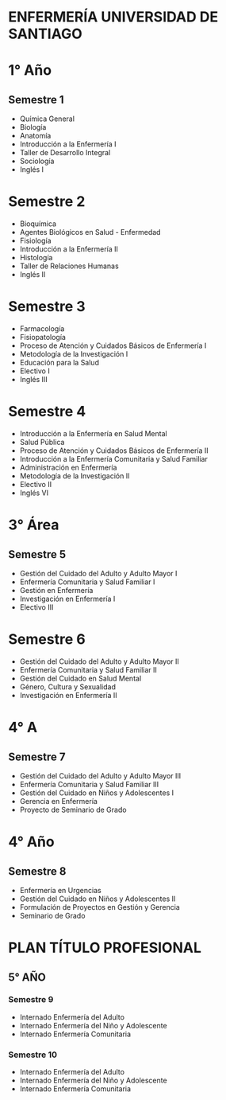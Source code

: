 # ENFERMERÍA UNIVERSIDAD DE SANTIAGO 

# 1° Año
## Semestre 1
- Química General
- Biología
- Anatomía
- Introducción a la Enfermería I
- Taller de Desarrollo Integral
- Sociología
- Inglés I

# Semestre 2
- Bioquímica
- Agentes Biológicos en Salud - Enfermedad
- Fisiología
- Introducción a la Enfermería II
- Histología
- Taller de Relaciones Humanas
- Inglés II

# Semestre 3
- Farmacología
- Fisiopatología
- Proceso de Atención y Cuidados Básicos de Enfermería I
- Metodología de la Investigación I
- Educación para la Salud
- Electivo I
- Inglés III

# Semestre 4
- Introducción a la Enfermería en Salud Mental
- Salud Pública
- Proceso de Atención y Cuidados Básicos de Enfermería II
- Introducción a la Enfermería Comunitaria y Salud Familiar
- Administración en Enfermería
- Metodología de la Investigación II
- Electivo II
- Inglés VI

# 3° Área

## Semestre 5
- Gestión del Cuidado del Adulto y Adulto Mayor I
- Enfermería Comunitaria y Salud Familiar I
- Gestión en Enfermería
- Investigación en Enfermería I
- Electivo III

# Semestre 6
- Gestión del Cuidado del Adulto y Adulto Mayor II
- Enfermería Comunitaria y Salud Familiar II
- Gestión del Cuidado en Salud Mental
- Género, Cultura y Sexualidad
- Investigación en Enfermería II

# 4° A

## Semestre 7
- Gestión del Cuidado del Adulto y Adulto Mayor III
- Enfermería Comunitaria y Salud Familiar III
- Gestión del Cuidado en Niños y Adolescentes I
- Gerencia en Enfermería
- Proyecto de Seminario de Grado

# 4° Año

## Semestre 8
- Enfermería en Urgencias
- Gestión del Cuidado en Niños y Adolescentes II
- Formulación de Proyectos en Gestión y Gerencia
- Seminario de Grado
# PLAN TÍTULO PROFESIONAL
## 5° AÑO
### Semestre 9
- Internado Enfermería del Adulto
- Internado Enfermería del Niño y Adolescente
- Internado Enfermería Comunitaria

### Semestre 10
- Internado Enfermería del Adulto
- Internado Enfermería del Niño y Adolescente
- Internado Enfermería Comunitaria